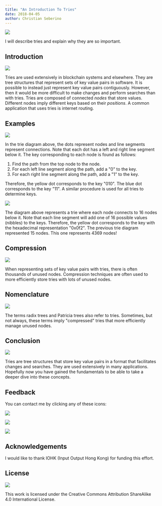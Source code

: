 ```yaml
---
title: "An Introduction To Tries"
date: 2018-04-05
author: Christian Seberino
---
```


![](./1*cMuhjTGzOLV5U_K-ZTIu6w.jpeg)

I will describe tries and explain why they are so important.

## Introduction

![](./1*PspwIHWBVRfeUmS3hppEhA.jpeg)

Tries are used extensively in blockchain systems and elsewhere. They are tree
structures that represent sets of key value pairs in software. It is possible to
instead just represent key value pairs contiguously. However, then it would be
more difficult to make changes and perform searches than with tries. Tries are
composed of connected *nodes* that store values. Different nodes imply different
keys based on their *positions*. A common application that uses tries is
internet routing.

## Examples

![](./1*NxSDER7l2eRRfmzsa17Xlg.png)

In the trie diagram above, the dots represent nodes and line segments represent
connections. Note that each dot has a left and right line segment below it. The
key corresponding to each node is found as follows:

1.  Find the path from the top node to the node.
1.  For each left line segment along the path, add a "0" to the key.
1.  For each right line segment along the path, add a "1" to the key.

Therefore, the yellow dot corresponds to the key "010". The blue dot corresponds
to the key "11". A similar procedure is used for all tries to determine keys.

![](./1*sxni7tZ2TQ9PR1_lFPFlaQ.png)

The diagram above represents a trie where each node connects to 16 nodes below
it. Note that each line segment will add one of 16 possible values (nibbles) to
the keys. Therefore, the yellow dot corresponds to the key with the hexadecimal
representation "0x0f2". The previous trie diagram represented 15 nodes. This one
represents 4369 nodes!

## Compression

![](./1*BM8klqQeu4ZTO9BxU7dC8w.png)

When representing sets of key value pairs with tries, there is often thousands
of unused nodes. Compression techniques are often used to more efficiently store
tries with lots of unused nodes.

## Nomenclature

![](./1*xPRi16jbkoUaQpF3OX3NJg.png)

The terms radix trees and Patricia trees also refer to tries. Sometimes, but not
always, these terms imply "compressed" tries that more efficiently manage unused
nodes.

## Conclusion

![](./1*fELeYRhN2hKLIbwtkX7dcw.png)

Tries are tree structures that store key value pairs in a format that
facilitates changes and searches. They are used extensively in many
applications. Hopefully now you have gained the fundamentals to be able to take
a deeper dive into these concepts.

## Feedback

You can contact me by clicking any of these icons:

![](./0*eoFC6QOWZ--bCngK.png)

![](./0*i3CwTFEKUnKYHMf0.png)

![](./0*HQj6HSHxE7pkIBjk.png)

## Acknowledgements

I would like to thank IOHK (Input Output Hong Kong) for funding this effort.

## License

![](./0*hocpUZXBcjzNJeQ2.png)

This work is licensed under the Creative Commons Attribution ShareAlike 4.0
International License.
